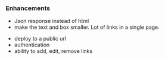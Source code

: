 ### Enhancements
+ Json response instead of html
+ make the text and box smaller. Lot of links in a single page.
- deploy to a public url
- authentication
- ability to add, edit, remove links